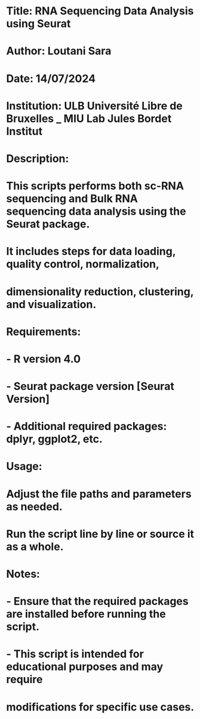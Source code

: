
# Title: RNA Sequencing Data Analysis using Seurat
# Author: Loutani Sara
# Date: 14/07/2024
# Institution: ULB Université Libre de Bruxelles _ MIU Lab Jules Bordet Institut
# 
# Description: 
# This scripts performs both sc-RNA sequencing and  Bulk RNA sequencing data analysis using the Seurat package.
# It includes steps for data loading, quality control, normalization, 
# dimensionality reduction, clustering, and visualization.
# 
# Requirements:
# - R version 4.0
# - Seurat package version [Seurat Version]
# - Additional required packages: dplyr, ggplot2, etc.
# 
# Usage:
# Adjust the file paths and parameters as needed.
# Run the script line by line or source it as a whole.
#
# Notes:
# - Ensure that the required packages are installed before running the script.
# - This script is intended for educational purposes and may require 
#   modifications for specific use cases.




